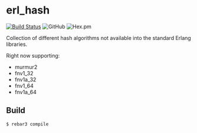 erl_hash
=====

[![Build Status](https://travis-ci.com/silviucpp/erl_hash.svg?branch=master)](https://travis-ci.com/github/silviucpp/erl_hash)
![GitHub](https://img.shields.io/github/license/silviucpp/erl_hash)
![Hex.pm](https://img.shields.io/hexpm/v/erl_hash)

Collection of different hash algorithms not available into the standard Erlang libraries.

Right now supporting:

- murmur2
- fnv1_32
- fnv1a_32
- fnv1_64
- fnv1a_64

Build
-----

    $ rebar3 compile
